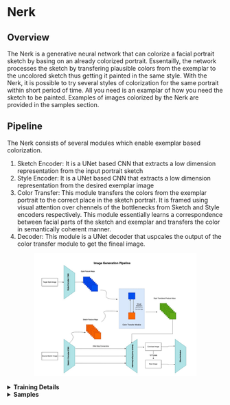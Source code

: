 # Nerk

## Overview

The Nerk is a generative neural network that can colorize a facial portrait sketch by basing on an already colorized portrait. Essentailly, the network processes the sketch by transfering plausible colors from the exemplar to the uncolored sketch thus getting it painted in the same style. With the Nerk, it is possible to try several styles of colorization for the same portrait within short period of time. All you need is an examplar of how you need the sketch to be painted. Examples of images colorized by the Nerk are provided in the samples section.

## Pipeline

The Nerk consists of several modules which enable exemplar based colorization.

1. Sketch Encoder: It is a UNet based CNN that extracts a low dimension representation from the input portrait sketch  
2. Style Encoder: It is a UNet based CNN that extracts a low dimension representation from the desired exemplar image
3. Color Transfer: This module transfers the colors from the exemplar portrait to the correct place in the sketch portrait. It is framed using visual attention over chennels of the bottlenecks from Sketch and Style encoders respectively. This module essentially learns a correspondence between facial parts of the sketch and exemplar and transfers the color in semantically coherent manner.
4. Decoder: This module is a UNet decoder that uspcales the output of the color transfer module to get the fineal image.

<p align="center"><img src="./figure/Generation.jpg" width="75%" /></p>

<details>
<summary><b>Training Details</b></summary>

The dataset of facial portraits was obtained from pubilcally available repository of art. It is called Danboroo 2019 faces dataset which contains lots of colored illustrations of faces. To obtain sketches for the obtained facial portraits, binarization and edge detection filters were used with different parameters in order to obtain variety in the styles of sketches.  

Exemplars for each sketch were obtained using non linear thin plate spline transform which makes the color transfer pipeline self supervised. Essentially, the color was transfereed from a warped version of the original image to its sketch. This way, the network has to learn to transfer correct colors to the correct place in the sketch. In order to supervise the colorization, an L1 distance loss was used between ground truth image and the colorized version. Since the colors were transfered from a warped version of the original image, the output image is encouraged to be the same as the original image by the distance loss.  

Additionally, a discriminator network is trained to differentiate between fake colored and original images to obtain realistic output colors since L1 loss only obtains average grayish color. The task of the generative process is to improve the color that we get from L1 loss and shift the average color toward the color present in the original image. In test time however, instead of providing waped version of original images, we provide a colored exemplar which is has different face then the one in the sketch and the model transfers the color from exemplar to the sketch.  

In order to make sure that the generated image contains the same colors as the exemplar a consistency loss function is introduced in the pipeline. The loss enforces the consistency of color transfer from exemplar to sketch and from the generated image to the same sketch. The loss essentially enforces that if we transfer the color from the generated image to the sketch, we should get the same result as if we transfered the color from the exemplar to the sketch. This ensures that the exemplar image and the generated image are coherent in colors and style.  

<p align="center"><img src="./figure/Color_Consistency.jpg" width="75%" /></p>

</details>

<details>
<summary><b>Samples</b></summary>

Below are some exemplas of how the Nerk works. For the same sketch it is able to obtain multiple styles of painting by taking the colors from the exemplar image and transferring it to the sketch.


<p align="center"><img src="./samples/sample1.png" width="75%" /></p>
<hr />
<p align="center"><img src="./samples/sample2.png" width="75%" /></p>
<hr />
<p align="center"><img src="./samples/sample3_1.png" width="75%" /></p>
<p align="center"><img src="./samples/sample3_2.png" width="75%" /></p>
<hr />
<p align="center"><img src="./samples/sample4_1.png" width="75%" /></p>
<p align="center"><img src="./samples/sample4_2.png" width="75%" /></p>
<p align="center"><img src="./samples/sample4_3.png" width="75%" /></p>
<hr />
<p align="center"><img src="./samples/sample5_1.png" width="75%" /></p>
<p align="center"><img src="./samples/sample5_2.png" width="75%" /></p>
<p align="center"><img src="./samples/sample5_3.png" width="75%" /></p>
</details>
